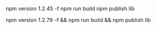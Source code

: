 npm version 1.2.45 -f npm run build npm publish lib

npm version 1.2.79 -f && npm run build && npm publish lib
